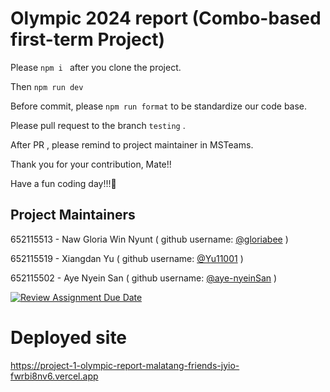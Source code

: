 # Olympic 2024 report (Combo-based first-term Project)

Please ```npm i ``` after you clone the project. 

Then ```npm run dev ```

Before commit, please ``` npm run format ``` to be standardize our code base. 

Please pull request to the branch ``` testing ``` .

After PR , please remind to project maintainer in MSTeams. 

Thank you for your contribution, Mate!!

Have a fun coding day!!!🤩

## Project Maintainers 


652115513 - Naw Gloria Win Nyunt ( github username:  [@gloriabee](https://github.com/gloriabee) )

652115519 - Xiangdan Yu ( github username: [@Yu11001](https://github.com/Yu11001) )

652115502 - Aye Nyein San ( github username: [@aye-nyeinSan](https://github.com/aye-nyeinSan)  )

[![Review Assignment Due Date](https://classroom.github.com/assets/deadline-readme-button-22041afd0340ce965d47ae6ef1cefeee28c7c493a6346c4f15d667ab976d596c.svg)](https://classroom.github.com/a/OhXb60Ty)

# Deployed site 

[https://project-1-olympic-report-malatang-friends-jyio-fwrbi8nv6.vercel.app
](https://project-1-olympic-report-malatang-friends-jyio.vercel.app)
